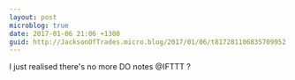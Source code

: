 ```yaml
---
layout: post
microblog: true
date: 2017-01-06 21:06 +1300
guid: http://JacksonOfTrades.micro.blog/2017/01/06/t817281106835709952.html
---
```

I just realised there's no more DO notes @IFTTT ?
